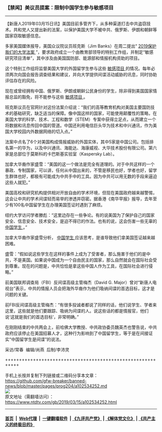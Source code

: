 ### 【禁闻】美议员提案：限制中国学生参与敏感项目
------------------------

<div class="post_content" itemprop="articleBody">
 <p>
  【新唐人2019年03月15日讯】美国目前多管齐下，从多种渠道打击中共盗窃技术。共和党人又提出新的法案，以保护美国大学不被中共、俄罗斯、伊朗和朝鲜等国家窃取敏感信息。
 </p>
 <p>
  多家美国媒体报导，美国众议院议员班克斯（Jim Banks）在周二提出“
  <a href="https://www.ntdtv.com/gb/2019保护我们的大学法案.htm">
   2019保护我们的大学法案
  </a>
  ”，要求政府成立一个由教育部领导的特别工作组，并制定“敏感研究项目清单”，其中涉及由美国国防部、能源部和情报机构资助的项目。
 </p>
 <p>
  这个特别工作组将监督美国大学的外国留学生参与这些
  <a href="https://www.ntdtv.com/gb/敏感项目.htm">
   敏感项目
  </a>
  的情况。每年必须两次向国会报告调查结果和建议，并向大学提供间谍活动威胁的讯息，同时协助评估存在的风险。
 </p>
 <p>
  现在或曾经拥有中国、俄罗斯、伊朗或朝鲜公民身份的学生，除非得到美国国家情报总监的豁免，将不能参与这些
  <a href="https://www.ntdtv.com/gb/敏感项目.htm">
   敏感项目
  </a>
  。
 </p>
 <p>
  班克斯议员在官网针对这份法案介绍说：“我们的高等教育机构对美国主要国防技术的基础研究，缺乏适当的保障。像中国这样的国家，可能使用颠覆性的策略，在美国大学的科学、技术、工程和数学（STEM）专案中获得立足点，从而建立一个将数据和讯息传回中国的管道。中国还利用电信巨头华为技术和中兴通讯，作为美国大学校园内外数据网络的切入点。”
 </p>
 <p>
  法案中点名了6个对美国构成情报威胁的外国实体，其中5家是中国公司。包括排名第一的华为，以及中兴通讯、海能达、海康威视、大华技术股份有限公司。第六家是总部位于莫斯科的卡巴斯基实验室（Kaspersky Lab）。
 </p>
 <p>
  加拿大华裔作家盛雪：“美国的这一个做法是完全有道理的。对于中共这样的一个暴政、专制国家，可以讲，任何从中国出来的，不管是移民也好，学者也好，留学生群体也好，都极有可能成为中共手中的工具。因为中共可以用无数的手段来逼迫这些人就犯。”
 </p>
 <p>
  美国高校和研究机构提供相对开放自由的学术环境，但现在美国政府越来越警惕，这会让中共的学术间谍轻而易举的渗透并窃密。据香港《南华早报》报导，去年至少有100名中国留学生在办理美国签证时遇到了麻烦。
 </p>
 <p>
  纽约大学访问学者滕彪：“这里边存在一些争论。有的说美国为了保护自己的国家安全、信息安全、技术安全，是迫不得已的作法。也有的说，这会伤害一些无辜的
  <a href="https://www.ntdtv.com/gb/中国学生.htm">
   中国学生
  </a>
  。”
 </p>
 <p>
  加拿大华裔作家盛雪分析，
  <a href="https://www.ntdtv.com/gb/中国学生.htm">
   中国学生
  </a>
  应该思考，是谁导致他们拿美国签证越来越困难。
 </p>
 <p>
  盛雪：“假如说这些学生在这样的事件上成为了受害者，那么施害于他们的是中共，不是美国。如果说中国成为一个自由民主的国家，那么自然就会在国际社会受到尊重。现在的问题是，中共恰恰是拿这些中国人作为工具，在国际社会进行侵略。”
 </p>
 <p>
  前美国联邦调查局（FBI）反间谍高级主管梅杰（David G. Major）曾对“新唐人电视台”表示，中共的情报人员会把海外华裔作为他们吸纳间谍的首选目标，这才是问题的关键。
 </p>
 <p>
  前FBI反间谍高级主管梅杰：“有很多投诚者都说了同样的话，他们说学生、学者来这里，这些就是他们要跟踪、吸纳为间谍的人。说这些话的都是情报官，他们说‘这就是我们的首选目标’，非常明确。”
 </p>
 <p>
  在刚刚结束的中共两会上，前哈佛大学教授、中共政协委员魏英杰也警告说，中共政府应该停止在美国招募人才，这种行为影响到了中国留学生，等于是在间接证实“中国留学生是间谍”的说法。
 </p>
 <p>
  采访/常春  编辑/尚燕  后制/李沛灵
 </p>
 <div class="single_ad">
 </div>
</div>

+++++++++++++++++++++++++++++++++++++++++++++++++++++++++++<br/><br/>
手机上长按并复制下列链接或二维码分享本文章：<br/>
https://github.com/gfw-breaker/banned-news/blob/master/pages/prog204/a102534252.md <br/>
<a href='https://github.com/gfw-breaker/banned-news/blob/master/pages/prog204/a102534252.md'><img src='https://github.com/gfw-breaker/banned-news/blob/master/pages/prog204/a102534252.md.png'/></a> <br/>
原文地址（需翻墙访问）：https://www.ntdtv.com/gb/2019/03/15/a102534252.html


------------------------
#### [首页](https://github.com/gfw-breaker/banned-news/blob/master/README.md) &nbsp;|&nbsp; [Web代理](https://github.com/labour-camp/helloworld) &nbsp;|&nbsp; [一键翻墙软件](https://github.com/gfw-breaker/nogfw/blob/master/README.md) &nbsp;| [《九评共产党》](https://github.com/gfw-breaker/9ping.md/blob/master/README.md#九评之一评共产党是什么) | [《解体党文化》](https://github.com/gfw-breaker/jtdwh.md/blob/master/README.md) | [《共产主义的终极目的》](https://github.com/gfw-breaker/gczydzjmd.md/blob/master/README.md)

